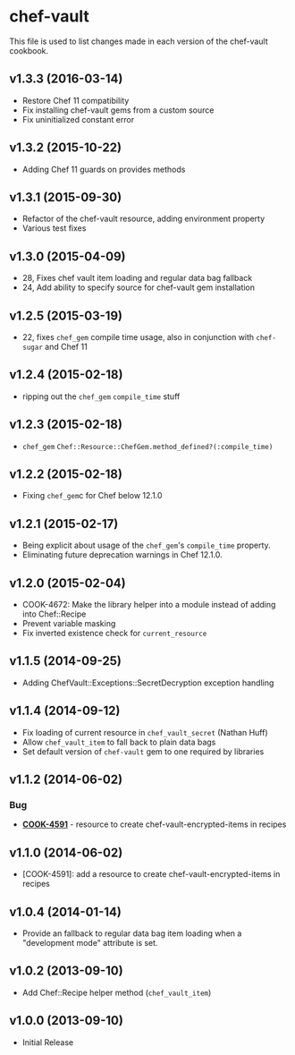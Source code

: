 # chef-vault

This file is used to list changes made in each version of the chef-vault cookbook.

## v1.3.3 (2016-03-14)

- Restore Chef 11 compatibility
- Fix installing chef-vault gems from a custom source
- Fix uninitialized constant error

## v1.3.2 (2015-10-22)

- Adding Chef 11 guards on provides methods

## v1.3.1 (2015-09-30)

- Refactor of the chef-vault resource, adding environment property
- Various test fixes

## v1.3.0 (2015-04-09)

- 28, Fixes chef vault item loading and regular data bag fallback
- 24, Add ability to specify source for chef-vault gem installation

## v1.2.5 (2015-03-19)

- 22, fixes `chef_gem` compile time usage, also in conjunction with `chef-sugar` and Chef 11

## v1.2.4 (2015-02-18)

- ripping out the `chef_gem` `compile_time` stuff

## v1.2.3 (2015-02-18)

- `chef_gem` `Chef::Resource::ChefGem.method_defined?(:compile_time)`

## v1.2.2 (2015-02-18)

- Fixing `chef_gem`c for Chef below 12.1.0

## v1.2.1 (2015-02-17)

- Being explicit about usage of the `chef_gem`'s `compile_time` property.
- Eliminating future deprecation warnings in Chef 12.1.0.

## v1.2.0 (2015-02-04)

- COOK-4672: Make the library helper into a module instead of adding into Chef::Recipe
- Prevent variable masking
- Fix inverted existence check for `current_resource`

## v1.1.5 (2014-09-25)

- Adding ChefVault::Exceptions::SecretDecryption exception handling

## v1.1.4 (2014-09-12)

- Fix loading of current resource in `chef_vault_secret` (Nathan Huff)
- Allow `chef_vault_item` to fall back to plain data bags
- Set default version of `chef-vault` gem to one required by libraries

## v1.1.2 (2014-06-02)

### Bug

- **[COOK-4591](https://tickets.opscode.com/browse/COOK-4591)** - resource to create chef-vault-encrypted-items in recipes

## v1.1.0 (2014-06-02)

- [COOK-4591]: add a resource to create chef-vault-encrypted-items in recipes

## v1.0.4 (2014-01-14)

- Provide an fallback to regular data bag item loading when a "development mode" attribute is set.

## v1.0.2 (2013-09-10)

- Add Chef::Recipe helper method (`chef_vault_item`)

## v1.0.0 (2013-09-10)

- Initial Release
